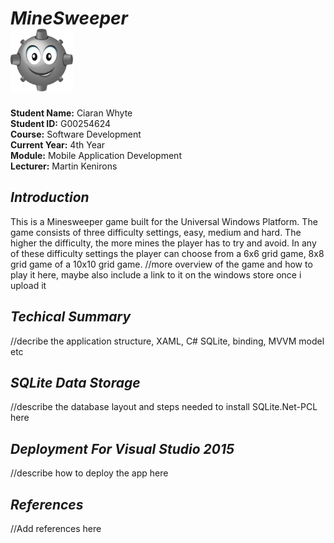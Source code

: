 # **_MineSweeper_** &nbsp; &nbsp; &nbsp; &nbsp; &nbsp; &nbsp; &nbsp; &nbsp; &nbsp; &nbsp; &nbsp; &nbsp; &nbsp; &nbsp; &nbsp; &nbsp; &nbsp; &nbsp; &nbsp; &nbsp; &nbsp; &nbsp;  ![Constituencies](/ReadMeImages/Minesweeper1.png)

**Student Name:** Ciaran Whyte </br>
**Student ID:** G00254624 </br>
**Course:** Software Development </br>
**Current Year:** 4th Year </br>
**Module:** Mobile Application Development </br>
**Lecturer:** Martin Kenirons </br>

## **_Introduction_**
This is a Minesweeper game built for the Universal Windows Platform. The game consists of three difficulty settings, easy, medium and hard. The higher the difficulty, 
the more mines the player has to try and avoid. In any of these difficulty settings the player can choose from a 6x6 grid game, 8x8 grid game of a 10x10 grid game. 
//more overview of the game and how to play it here, maybe also include a link to it on the windows store once i upload it

## **_Techical Summary_**
//decribe the application structure, XAML, C# SQLite, binding, MVVM model etc

## **_SQLite Data Storage_**
//describe the database layout and steps needed to install SQLite.Net-PCL here

## **_Deployment For Visual Studio 2015_**
//describe how to deploy the app here

## **_References_**
//Add references here
